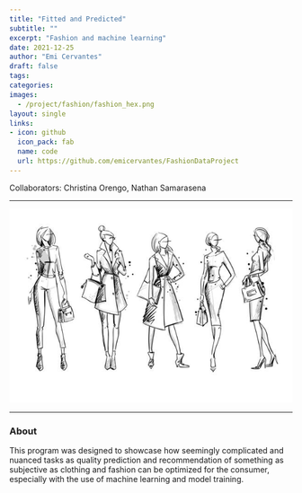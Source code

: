 ```yaml
---
title: "Fitted and Predicted"
subtitle: ""
excerpt: "Fashion and machine learning"
date: 2021-12-25
author: "Emi Cervantes"
draft: false
tags:
categories:
images:
  - /project/fashion/fashion_hex.png
layout: single
links:
- icon: github
  icon_pack: fab
  name: code
  url: https://github.com/emicervantes/FashionDataProject
---
```


Collaborators: Christina Orengo, Nathan Samarasena

---

![fashion](fashion.JPG)

---

### About

This program was designed to showcase how seemingly complicated and nuanced tasks as quality prediction and recommendation of something as subjective as clothing and fashion can be optimized for the consumer, especially with the use of machine learning and model training.